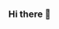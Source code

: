 ### Hi there 👋

<!--
**40843245/40843245** is a ✨ _special_ ✨ repository because its `README.md` (this file) appears on your GitHub profile.

Here are some ideas to get you started:

- 🔭 I’m currently working on student
- 🌱 I’m currently learning knowledge about high-level programming language (such as C, C++, C#, Python, MatLab), 
game developing (Unity), GitHub, GitBash, OS, Algorithm.
- I have learned (including currently used) knowledge about computer science, high-level programming language (such as C, C++, C#, Python, MatLab), 
game developing (Unity, Unreal Engine), GitHub, GitBash, Docker, OS, Algorithm, Database (MySQL), Website development (PHP, hmtl, js) and other fields.
- 👯 I’m looking to collaborate on NONE at present.
- 🤔 I’m looking for help with knowledge about I have learned (mentioned above).
- 💬 You can ask me about I have learned (mentioned above).
- 📫 How to reach me via email and YT comme
email: 
Primary:40843245@gm.nfu.edu.tw
Secondary:mathgeekjay@gmail.com
Also, you can follow my YT channel.
YT: 
Primary: For mathgeekjay@gmail.com, https://www.youtube.com/channel/UCqrIQEZqqjSNpF_CnyfXKzA
Secondary: For 40843245@gm.nfu.edu.tw, https://www.youtube.com/channel/UCVv-EHO9J-XBZ6VxqLbULHA
Also, you can follow my medium.
Medium:
Primary: For mathgeekjay@gmail.com, https://medium.com/@mathgeekjay/test1-cf0961cd3453
- 😄 Pronouns: ...
- ⚡ Fun fact: ...
-->
